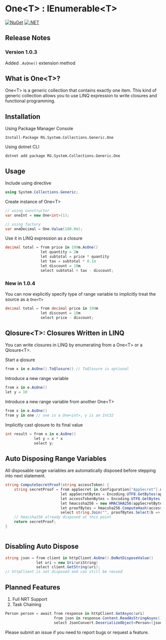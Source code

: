 # One&lt;T&gt; : IEnumerable&lt;T&gt;
[![NuGet](https://img.shields.io/nuget/v/RG.System.Collections.Generic.One.svg)](https://www.nuget.org/packages/RG.System.Collections.Generic.One/) [![.NET](https://github.com/ronnygunawan/one/actions/workflows/dotnet.yml/badge.svg)](https://github.com/ronnygunawan/one/actions/workflows/dotnet.yml)

## Release Notes
### Version 1.0.3
Added `.AsOne()` extension method

## What is One&lt;T&gt;?
One&lt;T&gt; is a generic collection that contains exactly one item. This kind of generic collection allows you to use LINQ expression to write closures and functional programming.

## Installation
Using Package Manager Console
```
Install-Package RG.System.Collections.Generic.One
```
Using dotnet CLI
```
dotnet add package RG.System.Collections.Generic.One
```

## Usage
Include using directive
```csharp
using System.Collections.Generic;
```
Create instance of One&lt;T&gt;
```csharp
// using constructor
var oneInt = new One<int>(1);

// using factory
var oneDecimal = One.Value(100.0m);
```
Use it in LINQ expression as a closure
```csharp
decimal total = from price in 199m.AsOne()
                let quantity = 2m
                let subtotal = price * quantity
                let tax = subtotal * 0.1m
                let discount = 10m
                select subtotal + tax - discount;
```

### New in 1.0.4

You can now explicitly specify type of range variable to implicitly treat the source as a `One<T>`

```csharp
decimal total = from decimal price in 199m
                let discount = 10m
                select price - discount;
```

## Qlosure&lt;T&gt;: Closures Written in LINQ
You can write closures in LINQ by enumerating from a One&lt;T&gt; or a Qlosure&lt;T&gt;.

Start a qlosure
```csharp
from x in e.AsOne().ToQlosure() // ToQlosure is optional
```

Introduce a new range variable
```csharp
from x in e.AsOne()
let y = 10
```

Introduce a new range variable from another One&lt;T&gt;
```csharp
from x in e.AsOne()
from y in one // one is a One<int>, y is an Int32
```

Implicitly cast qlosure to its final value
```csharp
int result = from x in e.AsOne()
             let y = x * x
             select y;
```

## Auto Disposing Range Variables
All disposable range variables are automatically disposed before stepping into next statement.
```csharp
string ComputeSecretProof(string accessToken) {
    string secretProof = from appSecret in Configuration["AppSecret"].AsOne()
                         let appSecretBytes = Encoding.UTF8.GetBytes(appSecret)
                         let accessTokenBytes = Encoding.UTF8.GetBytes(accessToken)
                         let hmacssha256 = new HMACSHA256(appSecretBytes)
                         let proofBytes = hmacsha256.ComputeHash(accessTokenBytes)
                         select string.Join("", proofBytes.Select(b => b.ToString("x2")));
    // hmacsha256 already disposed at this point
    return secretProof;
}
                     
```

## Disabling Auto Dispose
```csharp
string json = from client in httpClient.AsOne().DoNotDisposeValue()
              let uri = new Uri(uriString)
              select client.GetString(uri);
// httpClient is not disposed and can still be reused
```

## Planned Features
1. Full NRT Support
2. Task Chaining
```csharp
Person person = await from response in httpClient.GetAsync(uri)
                      from json in response.Content.ReadAsStringAsync()
                      select JsonConvert.DeserializeObject<Person>(json);
```

Please submit an issue if you need to report bugs or request a feature.
